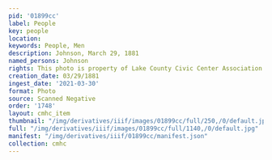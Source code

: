 ```yaml
---
pid: '01899cc'
label: People
key: people
location: 
keywords: People, Men
description: Johnson, March 29, 1881
named_persons: Johnson
rights: This photo is property of Lake County Civic Center Association.
creation_date: 03/29/1881
ingest_date: '2021-03-30'
format: Photo
source: Scanned Negative
order: '1748'
layout: cmhc_item
thumbnail: "/img/derivatives/iiif/images/01899cc/full/250,/0/default.jpg"
full: "/img/derivatives/iiif/images/01899cc/full/1140,/0/default.jpg"
manifest: "/img/derivatives/iiif/01899cc/manifest.json"
collection: cmhc
---
```

